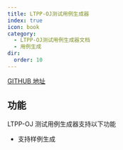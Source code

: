 ```yaml
---
title: LTPP-OJ测试用例生成器
index: true
icon: book
category:
  - LTPP-OJ测试用例生成器文档
  - 用例生成
dir:
  order: 10
---
```


<Share colorful />
<Catalog />

[GITHUB 地址](https://github.com/ltpp-universe/OjJudgeTestdataCreat)

## 功能

LTPP-OJ 测试用例生成器支持以下功能

- 支持样例生成

<Bottom />
